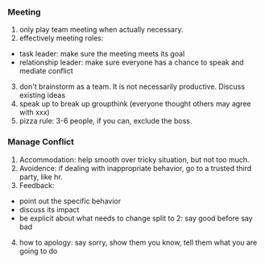 ### Meeting
1. only play team meeting when actually necessary.
2. effectively
  meeting roles:
  - task leader: make sure the meeting meets its goal
  - relationship leader: make sure everyone has a chance to speak and mediate conflict
3. don't brainstorm as a team. It is not necessarily productive. Discuss existing ideas
4. speak up to break up groupthink
  (everyone thought others may agree with xxx)
5. pizza rule: 3-6 people, if you can, exclude the boss.

### Manage Conflict
1. Accommodation: help smooth over tricky situation, but not too much.
2. Avoidence: if dealing with inappropriate behavior, go to a trusted third party, like hr.
3. Feedback:
- point out the specific behavior
- discuss its impact
- be explicit about what needs to change
 split to 2: say good before say bad
 4. how to apology: say sorry, show them you know, tell them what you are going to do
 
